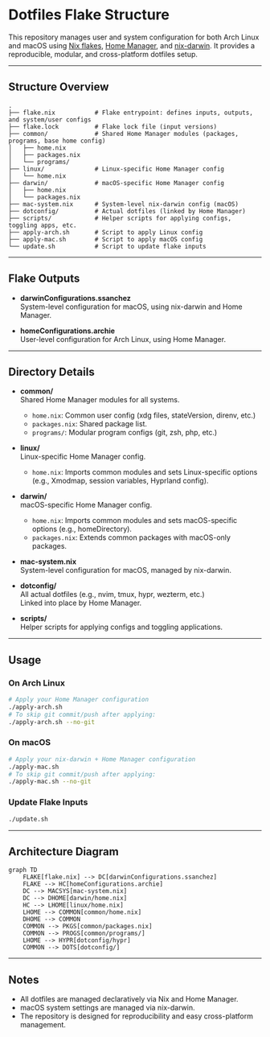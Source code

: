 # Dotfiles Flake Structure

This repository manages user and system configuration for both Arch Linux and macOS using [Nix flakes](https://nixos.wiki/wiki/Flakes), [Home Manager](https://nix-community.github.io/home-manager/), and [nix-darwin](https://github.com/LnL7/nix-darwin). It provides a reproducible, modular, and cross-platform dotfiles setup.

---

## Structure Overview

```
.
├── flake.nix           # Flake entrypoint: defines inputs, outputs, and system/user configs
├── flake.lock          # Flake lock file (input versions)
├── common/             # Shared Home Manager modules (packages, programs, base home config)
│   ├── home.nix
│   ├── packages.nix
│   └── programs/
├── linux/              # Linux-specific Home Manager config
│   └── home.nix
├── darwin/             # macOS-specific Home Manager config
│   ├── home.nix
│   └── packages.nix
├── mac-system.nix      # System-level nix-darwin config (macOS)
├── dotconfig/          # Actual dotfiles (linked by Home Manager)
├── scripts/            # Helper scripts for applying configs, toggling apps, etc.
├── apply-arch.sh       # Script to apply Linux config
├── apply-mac.sh        # Script to apply macOS config
└── update.sh           # Script to update flake inputs
```

---

## Flake Outputs

- **darwinConfigurations.ssanchez**  
  System-level configuration for macOS, using nix-darwin and Home Manager.

- **homeConfigurations.archie**  
  User-level configuration for Arch Linux, using Home Manager.

---

## Directory Details

- **common/**  
  Shared Home Manager modules for all systems.  
  - `home.nix`: Common user config (xdg files, stateVersion, direnv, etc.)
  - `packages.nix`: Shared package list.
  - `programs/`: Modular program configs (git, zsh, php, etc.)

- **linux/**  
  Linux-specific Home Manager config.  
  - `home.nix`: Imports common modules and sets Linux-specific options (e.g., Xmodmap, session variables, Hyprland config).

- **darwin/**  
  macOS-specific Home Manager config.  
  - `home.nix`: Imports common modules and sets macOS-specific options (e.g., homeDirectory).
  - `packages.nix`: Extends common packages with macOS-only packages.

- **mac-system.nix**  
  System-level configuration for macOS, managed by nix-darwin.

- **dotconfig/**  
  All actual dotfiles (e.g., nvim, tmux, hypr, wezterm, etc.)  
  Linked into place by Home Manager.

- **scripts/**  
  Helper scripts for applying configs and toggling applications.

---

## Usage

### On Arch Linux

```sh
# Apply your Home Manager configuration
./apply-arch.sh
# To skip git commit/push after applying:
./apply-arch.sh --no-git
```

### On macOS

```sh
# Apply your nix-darwin + Home Manager configuration
./apply-mac.sh
# To skip git commit/push after applying:
./apply-mac.sh --no-git
```

### Update Flake Inputs

```sh
./update.sh
```

---

## Architecture Diagram

```mermaid
graph TD
    FLAKE[flake.nix] --> DC[darwinConfigurations.ssanchez]
    FLAKE --> HC[homeConfigurations.archie]
    DC --> MACSYS[mac-system.nix]
    DC --> DHOME[darwin/home.nix]
    HC --> LHOME[linux/home.nix]
    LHOME --> COMMON[common/home.nix]
    DHOME --> COMMON
    COMMON --> PKGS[common/packages.nix]
    COMMON --> PROGS[common/programs/]
    LHOME --> HYPR[dotconfig/hypr]
    COMMON --> DOTS[dotconfig/]
```

---

## Notes

- All dotfiles are managed declaratively via Nix and Home Manager.
- macOS system settings are managed via nix-darwin.
- The repository is designed for reproducibility and easy cross-platform management.
